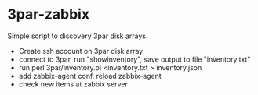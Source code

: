 # 3par-zabbix
Simple script to discovery 3par disk arrays

* Create ssh account on 3par disk array
* connect to 3par, run "showinventory", save output to file "inventory.txt"
* run perl 3par/inventory.pl <inventory.txt > inventory.json
* add zabbix-agent conf, reload zabbix-agent
* check new items at zabbix server

